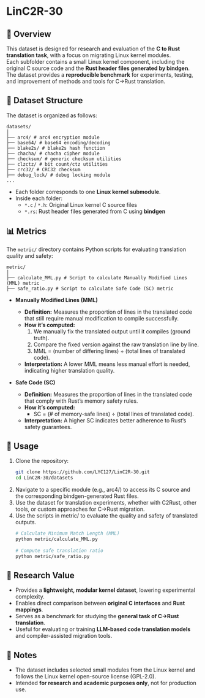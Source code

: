 # LinC2R-30

## 📖 Overview
This dataset is designed for research and evaluation of the **C to Rust translation task**, with a focus on migrating Linux kernel modules.  
Each subfolder contains a small Linux kernel component, including the original C source code and the **Rust header files generated by bindgen**.  
The dataset provides a **reproducible benchmark** for experiments, testing, and improvement of methods and tools for C→Rust translation.

## 📂 Dataset Structure
The dataset is organized as follows:
```text
datasets/
│
├── arc4/ # arc4 encryption module
├── base64/ # base64 encoding/decoding
├── blake2s/ # blake2s hash function
├── chacha/ # chacha cipher module
├── checksum/ # generic checksum utilities
├── clzctz/ # bit count/ctz utilities
├── crc32/ # CRC32 checksum
├── debug_lock/ # debug locking module
...
```

- Each folder corresponds to one **Linux kernel submodule**.  
- Inside each folder:
  - `*.c` / `*.h`: Original Linux kernel C source files  
  - `*.rs`: Rust header files generated from C using **bindgen**
 

## 📊 Metrics
The `metric/` directory contains Python scripts for evaluating translation quality and safety:
```text
metric/
│
├── calculate_MML.py # Script to calculate Manually Modified Lines (MML) metric
├── safe_ratio.py # Script to calculate Safe Code (SC) metric
```
- **Manually Modified Lines (MML)**  
  - **Definition:** Measures the proportion of lines in the translated code that still require manual modification to compile successfully.  
  - **How it’s computed:**  
    1. We manually fix the translated output until it compiles (ground truth).  
    2. Compare the fixed version against the raw translation line by line.  
    3. MML = (number of differing lines) ÷ (total lines of translated code).  
  - **Interpretation:** A lower MML means less manual effort is needed, indicating higher translation quality.  

- **Safe Code (SC)**  
  - **Definition:** Measures the proportion of lines in the translated code that comply with Rust’s memory safety rules.  
  - **How it’s computed:**  
    - SC = (# of memory-safe lines) ÷ (total lines of translated code).  
  - **Interpretation:** A higher SC indicates better adherence to Rust’s safety guarantees.  

## 🔧 Usage
1. Clone the repository:
   ```bash
   git clone https://github.com/LYC127/LinC2R-30.git
   cd LinC2R-30/datasets
   ```
2. Navigate to a specific module (e.g., arc4/) to access its C source and the corresponding bindgen-generated Rust files.
3. Use the dataset for translation experiments, whether with C2Rust, other tools, or custom approaches for C→Rust migration.
4. Use the scripts in metric/ to evaluate the quality and safety of translated outputs.
   ```bash
   # Calculate Minimum Match Length (MML)
   python metric/calculate_MML.py
  
   # Compute safe translation ratio
   python metric/safe_ratio.py
   ```

## 🎯 Research Value
- Provides a **lightweight, modular kernel dataset**, lowering experimental complexity.  
- Enables direct comparison between **original C interfaces** and **Rust mappings**.  
- Serves as a benchmark for studying the **general task of C→Rust translation**.  
- Useful for evaluating or training **LLM-based code translation models** and compiler-assisted migration tools.  

## 📌 Notes
- The dataset includes selected small modules from the Linux kernel and follows the Linux kernel open-source license (GPL-2.0).  
- Intended **for research and academic purposes only**, not for production use.  
